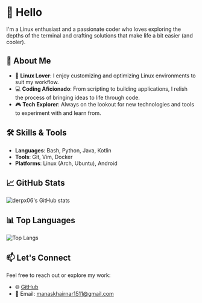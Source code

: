 # 👋 Hello

I'm a Linux enthusiast and a passionate coder who loves exploring the depths of the terminal and crafting solutions that make life a bit easier (and cooler).

## 🧠 About Me

- 🐧 **Linux Lover**: I enjoy customizing and optimizing Linux environments to suit my workflow.
- 💻 **Coding Aficionado**: From scripting to building applications, I relish the process of bringing ideas to life through code.
- 🎮 **Tech Explorer**: Always on the lookout for new technologies and tools to experiment with and learn from.

## 🛠️ Skills & Tools

- **Languages**: Bash, Python, Java, Kotlin
- **Tools**: Git, Vim, Docker
- **Platforms**: Linux (Arch, Ubuntu), Android

## 📈 GitHub Stats

![derpx06's GitHub stats](https://github-readme-stats.vercel.app/api?username=derpx06&show_icons=true&theme=radical)

## 📊 Top Languages

![Top Langs](https://github-readme-stats.vercel.app/api/top-langs/?username=derpx06&layout=compact&theme=radical)

## 📫 Let's Connect

Feel free to reach out or explore my work:

- 🌐 [GitHub](https://github.com/derpx06)
- 📧 Email: manaskhairnar1511@gmail.com
